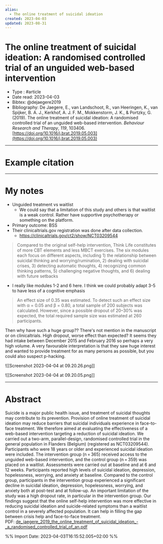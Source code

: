 ```yaml
---
alias:
  - The online treatment of suicidal ideation
created: 2023-04-03
updated: 2023-08-31
---
```


# The online treatment of suicidal ideation: A randomised controlled trial of an unguided web-based intervention

- Type : #article 
- Date read: 2023-04-03
- Bibtex: @dejaegere2019
- Bibliography: De Jaegere, E., van Landschoot, R., van Heeringen, K., van Spijker, B. A. J., Kerkhof, A. J. F. M., Mokkenstorm, J. K., & Portzky, G. (2019). The online treatment of suicidal ideation: A randomised controlled trial of an unguided web-based intervention. _Behaviour Research and Therapy_, _119_, 103406. [https://doi.org/10.1016/j.brat.2019.05.003](https://doi.org/10.1016/j.brat.2019.05.003)

---
# Example citation


---
# My notes

- Unguided treatment vs waitlist
	- We could say that a limitation of this study and others is that waitlist is a weak control. Rather have supportive psychotherapy or something on the platform.
- Primary outcome: BSS
- Their clinicaltrials.gov registration was done after data collection.
	- https://clinicaltrials.gov/ct2/show/NCT03209544


> Compared to the original self-help intervention, Think Life constitutes of more CBT elements and less MBCT exercises. The six modules each focus on different aspects, including 1) the relationship between suicidal thinking and worrying/rumination, 2) dealing with suicidal crises, 3) detecting automatic thoughts, 4) recognizing common thinking patterns, 5) challenging negative thoughts, and 6) dealing with future setbacks
- I really like modules 1-2 and 6 here. I think we could probably adapt 3-5 to have less of a cognitive emphasis

> An effect size of 0.35 was estimated. To detect such an effect size with α = 0.05 and β = 0.80, a total sample of 200 subjects was calculated. However, since a possible dropout of 20–30% was expected, the total required sample size was estimated at 260 participants.

Then why have such a huge group?? There's not mention in the manuscript or on clinicaltrials. High dropout, worse effect than expected? It seems they had intake between December 2015 and February 2016 so perhaps a very high volume. A very favourable interpretation is that they saw huge interest and wanted to provide treatment for as many persons as possible, but you could also suspect p-hacking.

![[Screenshot 2023-04-04 at 09.20.26.png]]

![[Screenshot 2023-04-04 at 09.20.05.png]]

---

# Abstract
Suicide is a major public health issue, and treatment of suicidal thoughts may contribute to its prevention. Provision of online treatment of suicidal ideation may reduce barriers that suicidal individuals experience in face-to-face treatment. We therefore aimed at evaluating the effectiveness of a web-based intervention targeting a reduction of suicidal ideation. We carried out a two-arm, parallel-design, randomised controlled trial in the general population in Flanders (Belgium) (registered as NCT03209544). Participants who were 18 years or older and experienced suicidal ideation were included. The intervention group (n = 365) received access to the unguided web-based intervention, and the control group (n = 359) was placed on a waitlist. Assessments were carried out at baseline and at 6 and 12 weeks. Participants reported high levels of suicidal ideation, depression, hopelessness, worrying, and anxiety at baseline. Compared to the control group, participants in the intervention group experienced a significant decline in suicidal ideation, depression, hopelessness, worrying, and anxiety both at post-test and at follow-up. An important limitation of the study was a high dropout rate, in particular in the intervention group. Our findings suggest that the online self-help intervention was more effective in reducing suicidal ideation and suicide-related symptoms than a waitlist control in a severely affected population. It can help in filling the gap between crisis help and face-to-face treatment.
PDF: [de_jaegere_2019_the_online_treatment_of_suicidal_ideation_-_a_randomised_controlled_trial_of_an.pdf](file:///Users/oskarflygare/Library/CloudStorage/OneDrive-KarolinskaInstitutet/30-39%20Resources/37%20-%20Personal%20research%20library/zotero-articles/De%20Jaegere/de_jaegere_2019_the_online_treatment_of_suicidal_ideation_-_a_randomised_controlled_trial_of_an.pdf)

%% Import Date: 2023-04-03T16:15:52.005+02:00 %%
